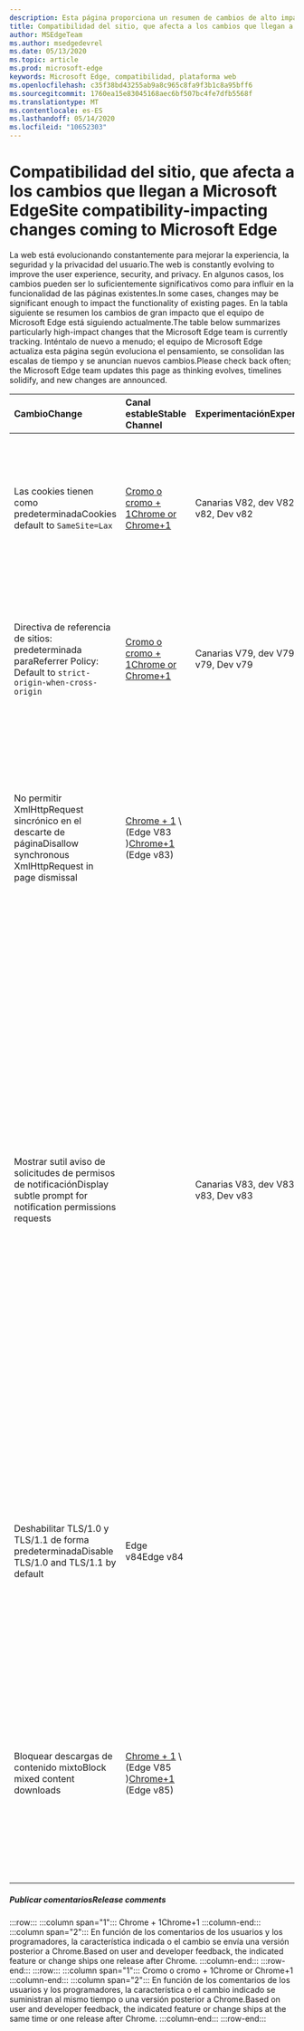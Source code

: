 ```yaml
---
description: Esta página proporciona un resumen de cambios de alto impacto que podrían afectar a la compatibilidad del sitio
title: Compatibilidad del sitio, que afecta a los cambios que llegan a Microsoft Edge
author: MSEdgeTeam
ms.author: msedgedevrel
ms.date: 05/13/2020
ms.topic: article
ms.prod: microsoft-edge
keywords: Microsoft Edge, compatibilidad, plataforma web
ms.openlocfilehash: c35f38bd43255ab9a8c965c8fa9f3b1c8a95bff6
ms.sourcegitcommit: 1760ea15e83045168aec6bf507bc4fe7dfb5568f
ms.translationtype: MT
ms.contentlocale: es-ES
ms.lasthandoff: 05/14/2020
ms.locfileid: "10652303"
---
```

# <span data-ttu-id="822df-104">Compatibilidad del sitio, que afecta a los cambios que llegan a Microsoft Edge</span><span class="sxs-lookup"><span data-stu-id="822df-104">Site compatibility-impacting changes coming to Microsoft Edge</span></span>  

<span data-ttu-id="822df-105">La web está evolucionando constantemente para mejorar la experiencia, la seguridad y la privacidad del usuario.</span><span class="sxs-lookup"><span data-stu-id="822df-105">The web is constantly evolving to improve the user experience, security, and privacy.</span></span>  <span data-ttu-id="822df-106">En algunos casos, los cambios pueden ser lo suficientemente significativos como para influir en la funcionalidad de las páginas existentes.</span><span class="sxs-lookup"><span data-stu-id="822df-106">In some cases, changes may be significant enough to impact the functionality of existing pages.</span></span>  <span data-ttu-id="822df-107">En la tabla siguiente se resumen los cambios de gran impacto que el equipo de Microsoft Edge está siguiendo actualmente.</span><span class="sxs-lookup"><span data-stu-id="822df-107">The table below summarizes particularly high-impact changes that the Microsoft Edge team is currently tracking.</span></span>  <span data-ttu-id="822df-108">Inténtalo de nuevo a menudo; el equipo de Microsoft Edge actualiza esta página según evoluciona el pensamiento, se consolidan las escalas de tiempo y se anuncian nuevos cambios.</span><span class="sxs-lookup"><span data-stu-id="822df-108">Please check back often; the Microsoft Edge team updates this page as thinking evolves, timelines solidify, and new changes are announced.</span></span>  

| <span data-ttu-id="822df-109">Cambio</span><span class="sxs-lookup"><span data-stu-id="822df-109">Change</span></span> | <span data-ttu-id="822df-110">Canal estable</span><span class="sxs-lookup"><span data-stu-id="822df-110">Stable Channel</span></span> | <span data-ttu-id="822df-111">Experimentación</span><span class="sxs-lookup"><span data-stu-id="822df-111">Experimentation</span></span> | <span data-ttu-id="822df-112">Información adicional</span><span class="sxs-lookup"><span data-stu-id="822df-112">Additional information</span></span> |  
|:--- |:--- |:--- |:--- |
| <span data-ttu-id="822df-113">Las cookies tienen como predeterminada</span><span class="sxs-lookup"><span data-stu-id="822df-113">Cookies default to</span></span> `SameSite=Lax` | [<span data-ttu-id="822df-114">Cromo o cromo + 1</span><span class="sxs-lookup"><span data-stu-id="822df-114">Chrome or Chrome+1</span></span>](#release-comments)  | <span data-ttu-id="822df-115">Canarias V82, dev V82</span><span class="sxs-lookup"><span data-stu-id="822df-115">Canary v82, Dev v82</span></span> | <span data-ttu-id="822df-116">Este cambio sucede en el proyecto de cromo, en el que se basa Microsoft Edge.</span><span class="sxs-lookup"><span data-stu-id="822df-116">This change is happening in the Chromium project, on which Microsoft Edge is based.</span></span>  <span data-ttu-id="822df-117">Para obtener más información, incluida la escala de tiempo planeada por Google para este cambio, revise la entrada de estado de la [plataforma de cromo][ChromePlatformStatus5088147346030592].</span><span class="sxs-lookup"><span data-stu-id="822df-117">For more information, including the planned timeline by Google for this change, please review the [Chrome Platform Status entry][ChromePlatformStatus5088147346030592].</span></span>  |  
| <span data-ttu-id="822df-118">Directiva de referencia de sitios: predeterminada para</span><span class="sxs-lookup"><span data-stu-id="822df-118">Referrer Policy: Default to</span></span> `strict-origin-when-cross-origin` | [<span data-ttu-id="822df-119">Cromo o cromo + 1</span><span class="sxs-lookup"><span data-stu-id="822df-119">Chrome or Chrome+1</span></span>](#release-comments)  | <span data-ttu-id="822df-120">Canarias V79, dev V79</span><span class="sxs-lookup"><span data-stu-id="822df-120">Canary v79, Dev v79</span></span> | <span data-ttu-id="822df-121">Este cambio sucede en el proyecto de cromo, en el que se basa Microsoft Edge.</span><span class="sxs-lookup"><span data-stu-id="822df-121">This change is happening in the Chromium project, on which Microsoft Edge is based.</span></span>  <span data-ttu-id="822df-122">Para obtener más información, incluida la escala de tiempo planeada por Google para este cambio, revise la entrada de estado de la [plataforma de cromo][ChromePlatformStatus6251880185331712].</span><span class="sxs-lookup"><span data-stu-id="822df-122">For more information, including the planned timeline by Google for this change, please review the [Chrome Platform Status entry][ChromePlatformStatus6251880185331712].</span></span>  |  
| <span data-ttu-id="822df-123">No permitir XmlHttpRequest sincrónico en el descarte de página</span><span class="sxs-lookup"><span data-stu-id="822df-123">Disallow synchronous XmlHttpRequest in page dismissal</span></span> | <span data-ttu-id="822df-124">[Chrome + 1](#release-comments) \ (Edge V83 \)</span><span class="sxs-lookup"><span data-stu-id="822df-124">[Chrome+1](#release-comments) \(Edge v83\)</span></span> |  | <span data-ttu-id="822df-125">Este cambio sucede en el proyecto de cromo, en el que se basa Microsoft Edge.</span><span class="sxs-lookup"><span data-stu-id="822df-125">This change is happening in the Chromium project, on which Microsoft Edge is based.</span></span>  <span data-ttu-id="822df-126">El cromo coincidente, Microsoft Edge ofrece una directiva de grupo para deshabilitar este cambio hasta Edge 88.</span><span class="sxs-lookup"><span data-stu-id="822df-126">Matching Chrome, Microsoft Edge offers a Group Policy to disable this change until Edge 88.</span></span>  <span data-ttu-id="822df-127">Para obtener más información, incluida la escala de tiempo planeada por Google para este cambio, revise la entrada de estado de la [plataforma de cromo][ChromePlatformStatus4664843055398912].</span><span class="sxs-lookup"><span data-stu-id="822df-127">For more information, including the planned timeline by Google for this change, please review the [Chrome Platform Status entry][ChromePlatformStatus4664843055398912].</span></span>  |  
| <span data-ttu-id="822df-128">Mostrar sutil aviso de solicitudes de permisos de notificación</span><span class="sxs-lookup"><span data-stu-id="822df-128">Display subtle prompt for notification permissions requests</span></span> |  | <span data-ttu-id="822df-129">Canarias V83, dev V83</span><span class="sxs-lookup"><span data-stu-id="822df-129">Canary v83, Dev v83</span></span> | <span data-ttu-id="822df-130">Ahora, los usuarios pueden optar por no molestar las solicitudes de notificación en `edge://settings/content/notifications` .</span><span class="sxs-lookup"><span data-stu-id="822df-130">Users may now opt into Quiet Notification Requests in `edge://settings/content/notifications`.</span></span>  <span data-ttu-id="822df-131">Con esta opción habilitada, Microsoft Edge muestra un icono de solicitud sutil en la barra de direcciones para los sitios que solicitan que los usuarios envíen notificaciones futuras a través de la `Notifications` `Push` API o.</span><span class="sxs-lookup"><span data-stu-id="822df-131">With this setting enabled, Microsoft Edge displays a subtle request icon in the address bar for sites which request to send users future notifications using the `Notifications` or `Push` API.</span></span>  <span data-ttu-id="822df-132">Este icono sutil reemplaza la solicitud de permiso de control flotante.</span><span class="sxs-lookup"><span data-stu-id="822df-132">This subtle icon replaces the flyout permission prompt.</span></span>  <span data-ttu-id="822df-133">Un experimento en la Canarias y el desarrollo activa este comportamiento de forma predeterminada para algunos usuarios en todos los sitios que solicitan permisos de notificaciones.</span><span class="sxs-lookup"><span data-stu-id="822df-133">An experiment in Canary and Dev turns this behavior on by default for some users, on all sites that request notifications permissions.</span></span>  <span data-ttu-id="822df-134">Los usuarios pueden dejar de participar `edge://settings/content/notifications` .</span><span class="sxs-lookup"><span data-stu-id="822df-134">Users may opt out in `edge://settings/content/notifications`.</span></span>  <span data-ttu-id="822df-135">En el futuro, el equipo de Microsoft Edge puede explorar la visualización de la indicación de control flotante en situaciones específicas, en función de los comportamientos del usuario y otros datos introducidos.</span><span class="sxs-lookup"><span data-stu-id="822df-135">In the future, the Microsoft edge team may explore displaying the flyout prompt in specific situations based on user behaviors and other input.</span></span>  |  
| <span data-ttu-id="822df-136">Deshabilitar TLS/1.0 y TLS/1.1 de forma predeterminada</span><span class="sxs-lookup"><span data-stu-id="822df-136">Disable TLS/1.0 and TLS/1.1 by default</span></span> | <span data-ttu-id="822df-137">Edge v84</span><span class="sxs-lookup"><span data-stu-id="822df-137">Edge v84</span></span> |  | <span data-ttu-id="822df-138">Para ayudar a descubrir los sitios afectados, puedes establecer la `edge://flags/#display-legacy-tls-warnings` marca para hacer que Microsoft Edge muestre un aviso "no seguro" de no bloqueo al cargar páginas que requieran protocolos TLS heredados.</span><span class="sxs-lookup"><span data-stu-id="822df-138">To help discover impacted sites, you may set the `edge://flags/#display-legacy-tls-warnings` flag to cause Microsoft Edge to display a non-blocking "Not Secure" notice when loading pages that require legacy TLS protocols.</span></span>  <span data-ttu-id="822df-139">La Directiva de grupo [SSLMinVersion][DeployedEdgePoliciesSSLMinVersion] permite volver a habilitar TLS/1.0 y TLS/1.1; la política estará disponible hasta el borde 88.</span><span class="sxs-lookup"><span data-stu-id="822df-139">The [SSLMinVersion][DeployedEdgePoliciesSSLMinVersion] Group Policy permits re-enabling of TLS/1.0 and TLS/1.1; the policy remains available until Edge 88.</span></span>  |  
| <span data-ttu-id="822df-140">Bloquear descargas de contenido mixto</span><span class="sxs-lookup"><span data-stu-id="822df-140">Block mixed content downloads</span></span> | <span data-ttu-id="822df-141">[Chrome + 1](#release-comments) \ (Edge V85 \)</span><span class="sxs-lookup"><span data-stu-id="822df-141">[Chrome+1](#release-comments) \(Edge v85\)</span></span>  |  | <span data-ttu-id="822df-142">Este cambio sucede en el proyecto de cromo, en el que se basa Microsoft Edge.</span><span class="sxs-lookup"><span data-stu-id="822df-142">This change is happening in the Chromium project, on which Microsoft Edge is based.</span></span>  <span data-ttu-id="822df-143">Para obtener más información, incluida la escala de tiempo planeada por Google para este cambio, revise la [entrada de blog de seguridad de Google][GoogleBlogSecurity20200206].</span><span class="sxs-lookup"><span data-stu-id="822df-143">For more information, including the planned timeline by Google for this change, please review the [Google security blog entry][GoogleBlogSecurity20200206].</span></span>  <span data-ttu-id="822df-144">La programación de lanzamiento de Microsoft sobre tipos de archivo para advertir o bloquear está planificada para una versión posterior a Chrome.</span><span class="sxs-lookup"><span data-stu-id="822df-144">The Microsoft rollout schedule on file types to warn or block is planned for one release after Chrome.</span></span>  |  

##### <span data-ttu-id="822df-145">Publicar comentarios</span><span class="sxs-lookup"><span data-stu-id="822df-145">Release comments</span></span>  

:::row:::
   :::column span="1":::
      <span data-ttu-id="822df-146">Chrome + 1</span><span class="sxs-lookup"><span data-stu-id="822df-146">Chrome+1</span></span>
   :::column-end:::
   :::column span="2":::
      <span data-ttu-id="822df-147">En función de los comentarios de los usuarios y los programadores, la característica indicada o el cambio se envía una versión posterior a Chrome.</span><span class="sxs-lookup"><span data-stu-id="822df-147">Based on user and developer feedback, the indicated feature or change ships one release after Chrome.</span></span>
   :::column-end:::
:::row-end:::
:::row:::
   :::column span="1":::
      <span data-ttu-id="822df-148">Cromo o cromo + 1</span><span class="sxs-lookup"><span data-stu-id="822df-148">Chrome or Chrome+1</span></span>
   :::column-end:::
   :::column span="2":::
      <span data-ttu-id="822df-149">En función de los comentarios de los usuarios y los programadores, la característica o el cambio indicado se suministran al mismo tiempo o una versión posterior a Chrome.</span><span class="sxs-lookup"><span data-stu-id="822df-149">Based on user and developer feedback, the indicated feature or change ships at the same time or one release after Chrome.</span></span>
   :::column-end:::
:::row-end:::


<!-- image links -->  

<!-- links -->  

[DeployedEdgePoliciesSSLMinVersion]: /deployedge/microsoft-edge-policies#sslversionmin "SSLVersionMin-Microsoft Edge-directivas"  

[ChromePlatformStatus4664843055398912]: https://www.chromestatus.com/feature/4664843055398912 "No permitir la sincronización de XHR en la página de estado de la plataforma JavaScript-Chrome"  
[ChromePlatformStatus5088147346030592]: https://www.chromestatus.com/feature/5088147346030592 "Cookies de forma predeterminada en SameSite = LAX: estado de la plataforma Chrome"  
[ChromePlatformStatus6251880185331712]: https://www.chromestatus.com/feature/6251880185331712 "Directiva de sitios de referencia: valor predeterminado para el estado de la plataforma de origen de los cruces"  

[GoogleBlogSecurity20200206]: https://security.googleblog.com/2020/02/protecting-users-from-insecure_6.html "Proteger a los usuarios de descargas no seguras en Google Chrome-blog de seguridad en línea de Google"  
